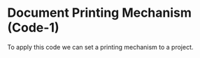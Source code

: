 # Document Printing Mechanism (Code-1)
To apply this code we can set a printing mechanism to a project.